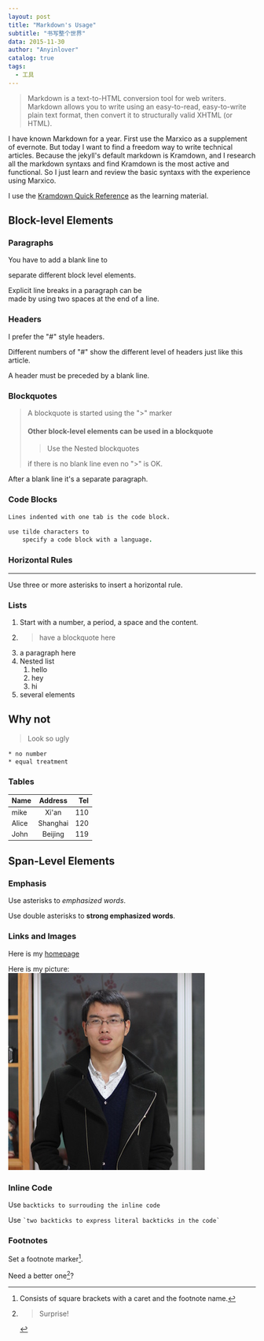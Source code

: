 ```yaml
---
layout: post
title: "Markdown's Usage"
subtitle: "书写整个世界"
data: 2015-11-30
author: "Anyinlover"
catalog: true
tags:
  - 工具
---
```


> Markdown is a text-to-HTML conversion tool for web writers. Markdown allows you to write using an easy-to-read, easy-to-write plain text format, then convert it to structurally valid XHTML (or HTML).

I have known Markdown for a year. First use the Marxico as a supplement of evernote. But today I want to find a freedom way to write technical articles. Because the jekyll's default markdown is Kramdown, and I research all the markdown syntaxs and find Kramdown is the most active and functional. So I just learn and review the basic syntaxs with the experience using Marxico.

I use the [Kramdown Quick Reference] as the learning material.

[kramdown Quick Reference]: http://kramdown.gettalong.org/quickref.html


## Block-level Elements

### Paragraphs
You have to add a blank line to

separate different block level elements.

Explicit line breaks in a paragraph can be  
made by using two spaces at the end of a line.

### Headers

I prefer the "#" style headers.

Different numbers of "#" show the different level of headers just like this article.

A header must be preceded by a blank line.

### Blockquotes


> A blockquote is started using the ">" marker
>
> #### Other block-level elements can be used in a blockquote
>
> > Use the Nested blockquotes
>
> if there is no blank line
even no ">" is OK.

After a blank line it's a separate paragraph.

### Code Blocks

    Lines indented with one tab is the code block.

~~~ ruby
use tilde characters to
    specify a code block with a language.
~~~

### Horizontal Rules

***

Use three or more asterisks to insert a horizontal rule.

### Lists

1. Start with a number, a period, a space and the content.
2. > have a blockquote here
3. a paragraph
here
4. Nested list
    1. hello
    2. hey
    3. hi
5. several elements

## Why not

> Look so ugly

    * no number
    * equal treatment

### Tables

| Name   | Address   | Tel   |
|:-----|:-------:|----:|
| mike | Xi'an   |110  |
| Alice| Shanghai|120  |
| John | Beijing |119  |

## Span-Level Elements

### Emphasis

Use asterisks to *emphasized words*.

Use double asterisks to **strong emphasized words**.

### Links and Images

Here is my [homepage]

[homepage]: http://anyinlover.github.io

Here is my picture: ![](\img\me.jpg)

### Inline Code

Use `backticks to surrouding the inline code`

Use `` `two backticks to express literal backticks in the code` ``

### Footnotes

Set a footnote marker[^1].

[^1]: Consists of square brackets with a caret and the footnote name. 

Need a better one[^2]?

[^2]: > Surprise!




